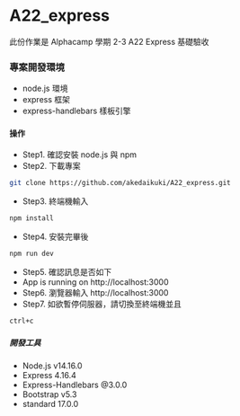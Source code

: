 # A22_express
此份作業是 Alphacamp 學期 2-3 A22 Express 基礎驗收

### 專案開發環境
- node.js 環境
- express 框架
- express-handlebars 樣板引擎

#### 操作
- Step1. 確認安裝 node.js 與 npm
- Step2. 下載專案
```bash
git clone https://github.com/akedaikuki/A22_express.git
```
- Step3. 終端機輸入
```bash  
npm install
```
- Step4. 安裝完畢後 
```bash
npm run dev
```
- Step5. 確認訊息是否如下 
- App is running on http://localhost:3000
- Step6. 瀏覽器輸入 http://localhost:3000
- Step7. 如欲暫停伺服器，請切換至終端機並且
```bash
ctrl+c
```

##### 開發工具
- Node.js v14.16.0
- Express 4.16.4
- Express-Handlebars @3.0.0
- Bootstrap v5.3
- standard 17.0.0
